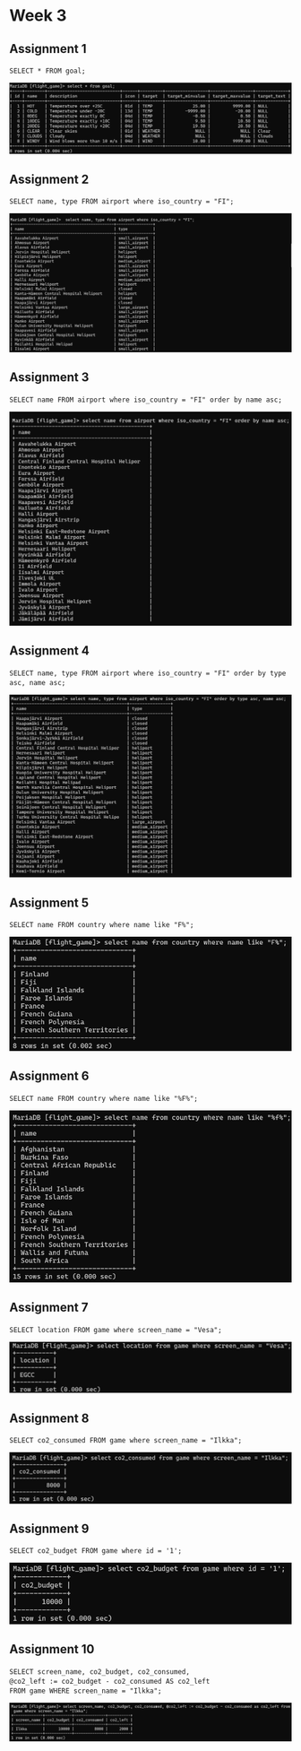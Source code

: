 # Week 3

## Assignment 1
`SELECT * FROM goal;`

![screenshot](W3_E2_1.png)

## Assignment 2
`SELECT name, type FROM airport where iso_country = "FI";`

![screenshot](W3_E2_2.png)

## Assignment 3
`SELECT name FROM airport where iso_country = "FI" order by name asc;`

![screenshot](W3_E2_3.png)

## Assignment 4
`SELECT name, type FROM airport where iso_country = "FI" order by type asc, name asc;`

![screenshot](W3_E2_4.png)

## Assignment 5
`SELECT name FROM country where name like "F%";`

![W3_E2_5.png](W3_E2_5.png)

## Assignment 6
`SELECT name FROM country where name like "%F%";`

![W3_E2_6.png](W3_E2_6.png)

## Assignment 7
`SELECT location FROM game where screen_name = "Vesa";`

![W3_E2_7.png](W3_E2_7.png)

## Assignment 8
`SELECT co2_consumed FROM game where screen_name = "Ilkka";`

![W3_E2_8.png](W3_E2_8.png)

## Assignment 9
`SELECT co2_budget FROM game where id = '1';`

![W3_E2_9.png](W3_E2_9.png)

## Assignment 10
`SELECT screen_name, co2_budget, co2_consumed,` <br>
`@co2_left := co2_budget - co2_consumed AS co2_left` <br> 
`FROM game WHERE screen_name = "Ilkka";` <br>

![W3_E2_10.png](W3_E2_10.png)
